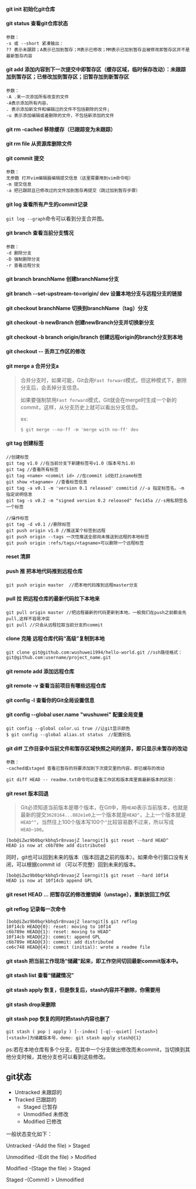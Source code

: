 #### git init 初始化git仓库
#### git status 查看git仓库状态
    参数：
    -s 或 --short 紧凑输出：
    ?? 表示未跟踪；A表示已加到暂存；M表示已修改；MM表示已加到暂存且被修改即暂存区并不是最新暂存内容
#### git add 添加内容到下一次提交中即暂存区（缓存区域，临时保存改动）：未跟踪加到暂存区；已修改加到暂存区；旧暂存加到新暂存区
    参数：
    -A .来一次添加所有改变的文件
    -A表示添加所有内容， 
    . 表示添加新文件和编辑过的文件不包括删除的文件; 
    -u 表示添加编辑或者删除的文件，不包括新添加的文件
#### git rm -cached 移除缓存（已跟踪变为未跟踪）

#### git rm file 从资源库删除文件

#### git commit 提交 
	参数：
	无参数 打开vim编辑器编辑提交信息（这里需要用到vim命令啦）
	-m 提交信息
	-a 把已跟踪且已修改过的文件加到暂存再提交（跳过加到暂存步骤）
#### git log 查看所有产生的commit记录

`git log --graph`命令可以看到分支合并图。

#### git branch 查看当前分支情况
	参数：
	-d 删除分支
	-D 强制删除分支
	-r 查看远程分支


#### git branch branchName 创建branchName分支

#### git branch --set-upstream-to=origin/<branch> dev 设置本地分支与远程分支的链接

#### git checkout branchName 切换到branchName（tag）分支
#### git checkout -b newBranch 创建newBranch分支并切换新分支

#### git checkout -b branch origin/branch 创建远程origin的branch分支到本地

#### git checkout -- <file> 丢弃工作区的修改

#### git merge a 合并分支a

> 合并分支时，如果可能，Git会用`Fast forward`模式，但这种模式下，删除分支后，会丢掉分支信息。
>
> 如果要强制禁用`Fast forward`模式，Git就会在merge时生成一个新的commit，这样，从分支历史上就可以看出分支信息。
>
> ex:
>
> ```
> $ git merge --no-ff -m 'merge with no-ff' dev
> ```



#### git tag <name> 创建标签

```
//创建标签
git tag v1.0 //在当前分支下新建标签号v1.0（版本号为1.0）
git tag //查看所有标签
git tag <name> <commit id> //在commit id处打上name标签
git show <tagname> //查看标签信息
git tag -a v0.1 -m 'version 0.1 released' commitid //-a 指定标签名，-m 指定说明信息
git tag -s v0.2 -m "signed version 0.2 released" fec145a //-s用私钥签名一个标签

//操作标签
git tag -d v0.1 //删除标签
git push origin v1.0 //推送某个标签到远程
git push origin --tags 一次性推送全部尚未推送到远程的本地标签
git push origin :refs/tags/<tagname>可以删除一个远程标签
```



#### reset 清屏
#### push 推 把本地代码推到远程仓库
	git push origin master  //把本地代码推到远程master分支
#### pull 拉 把远程仓库的最新代码拉下本地来
	git pull origin master //把远程最新的代码更新到本地，一般我们在push之前都会先pull,这样不容易冲突
	git pull //只会从远程拉取当前分支的commit
#### clone 克隆 远程仓库代码“高级”复制到本地
	git clone git@github.com:wushuwei1994/hello-world.git //ssh路径格式：git@github.com:username/project_name.git

#### git remote add 添加远程仓库
#### git remote -v 查看当前项目有哪些远程仓库
#### git config -l 查看你的Git全局设置信息 
#### git config --global user.name "wushuwei" 配置全局变量

```
git config --global color.ui true //让git显示颜色
$ git config --global alias.st status  //配置别名
```

#### git diff 工作目录中当前文件和暂存区域快照之间的差异，即只显示未暂存的改动
    参数：
    -cached或staged 查看已暂存的将要添加到下次提交里的内容，即已缓存的改动
    
    git diff HEAD -- readme.txt命令可以查看工作区和版本库里面最新版本的区别：

#### git reset 版本回退 

> Git必须知道当前版本是哪个版本，在Git中，用`HEAD`表示当前版本，也就是最新的提交`3628164...882e1e0`上一个版本就是`HEAD^`，上上一个版本就是`HEAD^^`，当然往上100个版本写100个`^`比较容易数不过来，所以写成`HEAD~100`。

```
[bob@iZwz9b0bqrkbhq5r8nvaojZ learngit]$ git reset --hard HEAD^
HEAD is now at c6b789e add distributed
```

同时，git也可以回到未来的版本（版本回退之前的版本）。如果命令行窗口没有关闭，可以根据commit id （可以不完整）回到未来的版本。

```
[bob@iZwz9b0bqrkbhq5r8nvaojZ learngit]$ git reset --hard 10f14
HEAD is now at 10f14cb append GPL
```

#### git reset HEAD <file>...  把暂存区的修改撤销掉（unstage），重新放回工作区

#### git reflog 记录每一次命令

```
[bob@iZwz9b0bqrkbhq5r8nvaojZ learngit]$ git reflog
10f14cb HEAD@{0}: reset: moving to 10f14
c6b789e HEAD@{1}: reset: moving to HEAD^
10f14cb HEAD@{2}: commit: append GPL
c6b789e HEAD@{3}: commit: add distributed
ce6c748 HEAD@{4}: commit (initial): wrote a readme file
```

#### git stash 把当前工作现场“储藏”起来，即工作空间切回最新commit版本中。 

#### git stash list 查看“储藏情况”

#### git stash apply 恢复，但是恢复后，stash内容并不删除，你需要用

#### git stash drop来删除

#### git stash pop 恢复的同时把stash内容也删了

```
git stash ( pop | apply ) [--index] [-q|--quiet] [<stash>] 
[<stash>]为储藏版本号，demo: git stash apply stash@{1}
```



ps:若在本地仓库有多个分支，在其中一个分支做出修改而未commit，当切换到其他分支时候，其他分支也可以看到这些修改。




## git状态
- Untracked 未跟踪的
- Tracked 已跟踪的
  - Staged 已暂存
  - Unmodified 未修改
  - Modified 已修改 

 一般状态变化如下：

 Untracked -(Add the file) > Staged

 Unmodified -(Edit the file) > Modified

 Modified -(Stage the file) > Staged

 Staged -(Commit) > Unmodified

